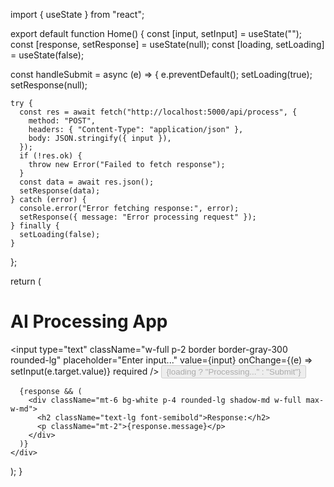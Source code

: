 import { useState } from "react";

export default function Home() {
  const [input, setInput] = useState("");
  const [response, setResponse] = useState(null);
  const [loading, setLoading] = useState(false);

  const handleSubmit = async (e) => {
    e.preventDefault();
    setLoading(true);
    setResponse(null);

    try {
      const res = await fetch("http://localhost:5000/api/process", {
        method: "POST",
        headers: { "Content-Type": "application/json" },
        body: JSON.stringify({ input }),
      });
      if (!res.ok) {
        throw new Error("Failed to fetch response");
      }
      const data = await res.json();
      setResponse(data);
    } catch (error) {
      console.error("Error fetching response:", error);
      setResponse({ message: "Error processing request" });
    } finally {
      setLoading(false);
    }
  };

  return (
    <div className="min-h-screen flex flex-col items-center justify-center bg-gray-100 p-4">
      <h1 className="text-2xl font-bold mb-4">AI Processing App</h1>
      <form onSubmit={handleSubmit} className="bg-white p-6 rounded-lg shadow-lg w-full max-w-md">
        <input
          type="text"
          className="w-full p-2 border border-gray-300 rounded-lg"
          placeholder="Enter input..."
          value={input}
          onChange={(e) => setInput(e.target.value)}
          required
        />
        <button
          type="submit"
          className="w-full mt-4 bg-blue-500 text-white p-2 rounded-lg hover:bg-blue-600"
          disabled={loading}
        >
          {loading ? "Processing..." : "Submit"}
        </button>
      </form>

      {response && (
        <div className="mt-6 bg-white p-4 rounded-lg shadow-md w-full max-w-md">
          <h2 className="text-lg font-semibold">Response:</h2>
          <p className="mt-2">{response.message}</p>
        </div>
      )}
    </div>
  );
}
